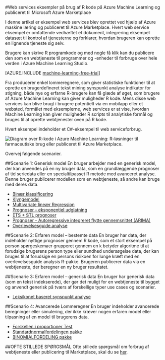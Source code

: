 <properties 
    pageTitle="Machine learning web services eksempler, der er oprettet med R | Microsoft Azure" 
    description="Find et nyttige sæt af web services eksempler oprettet med R kode og maskine læring og publiceret til Azure Marketplace." 
    keywords="csharp, r kode, web services eksempler"
    services="machine-learning" 
    documentationCenter="" 
    authors="jaymathe" 
    manager="jhubbard" 
    editor="cgronlun"/>

<tags 
    ms.service="machine-learning" 
    ms.workload="data-services" 
    ms.tgt_pltfrm="na" 
    ms.devlang="na" 
    ms.topic="article" 
    ms.date="09/14/2016" 
    ms.author="jaymathe"/> 


#<a name="web-services-examples-using-r-code-on-azure-machine-learning-and-published-to-microsoft-azure-marketplace"></a>Web services eksempler på brug af R kode på Azure Machine Learning og publiceret til Microsoft Azure Marketplace

I denne artikel er eksempel web services blev oprettet ved hjælp af Azure maskine læring og publiceret til Azure Marketplace. Hvert web service eksempel er omfattende vedhæftet et dokument, integrering eksempel datasæt til kontrol af tjenesterne og forklarer, hvordan brugeren kan oprette en lignende tjeneste sig selv. 

Brugere kan skrive R programkode og med nogle få klik kan du publicere den som en webtjeneste til programmer og -enheder til forbruge over hele verden i Azure Machine Learning Studio. 


[AZURE.INCLUDE [machine-learning-free-trial](../../includes/machine-learning-free-trial.md)]


Fra producerer enkel lommeregnere, som giver statistiske funktioner til at oprette en brugerdefineret tekst mining synspunkt analyse indikator for stigning, både nye og erfarne R-brugere kan få glæde af øget, som brugere af Azure Machine Learning kan giver muligheder R kode. Mens disse web services kan blive brugt i brugere potentielt via en mobilapp eller et websted, formålet med eksemplerne, web services er at vise, hvordan Machine Learning kan giver muligheder R scripts til analytiske formål og bruges til at oprette webtjenester oven på R kode.

Hvert eksempel indeholder et C#-eksempel til web serviceforbrug.


![Diagram over R-kode i Azure Machine Learning: R-løsninger til farmaceutiske brug eller publiceret til Azure Marketplace.][1]

Overvej følgende scenarier.

##<a name="scenario-1-generic-model"></a>Scenarie 1: Generisk model 
En bruger arbejder med en generisk model, der kan anvendes på en ny bruger data, som en grundlæggende prognoser af tid seriedata eller en specialtilpasset R metode med avanceret analyse. Denne bruger publicerer modellen som en webtjeneste, så andre kan bruge med deres data.



* [Binær klassificering](machine-learning-r-csharp-binary-classifier.md)
* [Klyngemodel](machine-learning-r-csharp-cluster-model.md)
* [Multivariate lineær Regression](machine-learning-r-csharp-multivariate-linear-regression.md)
* [Prognoser - eksponentiel udglatning](machine-learning-r-csharp-forecasting-exponential-smoothing.md)
* [ETS + STL prognoser](machine-learning-r-csharp-retail-demand-forecasting.md)
* [Prognoser - Autoregressive integreret flytte gennemsnittet (ARIMA)](machine-learning-r-csharp-arima.md)
* [Overlevelsesguide analyse](machine-learning-r-csharp-survival-analysis.md)


##<a name="scenario-2-trained-model--specific-data"></a>Scenarie 2: Erfaren model – bestemte data 
En bruger har data, der indeholder nyttige prognoser gennem R kode, som et stort eksempel på person spørgeskemaer grupperet gennem en k betyder algoritme til at forudsige brugerens person type eller sundhed undersøgelse data, der kan bruges til at forudsige en persons risikoen for lunge kræft med en overlevelsesguide analysis R-pakke. Brugeren publicerer data via en webtjeneste, der beregner en ny bruger resultatet.

##<a name="scenario-3-trained-model--generic-data"></a>Scenarie 3: Erfaren model – generisk data 
En bruger har generisk data (som en tekst indekserede), der gør det muligt for en webtjeneste til bygget og anvendt generisk på tværs af forskellige typer use cases og scenarier.

* [Leksikonet baseret synspunkt analyse](machine-learning-r-csharp-lexicon-based-sentiment-analysis.md)

##<a name="scenario-4-advanced-calculator"></a>Scenario 4: Avancerede Lommeregner 
En bruger indeholder avancerede beregninger eller simulering, der ikke kræver nogen erfaren model eller tilpasning af en model til brugerens data.

* [Forskellen i proportioner Test](machine-learning-r-csharp-difference-in-two-proportions.md)
* [Standardnormalfordelingen pakke](machine-learning-r-csharp-normal-distribution.md)
* [BINOMIALFORDELING pakke](machine-learning-r-csharp-binomial-distribution.md)

##<a name="faq"></a>OFTE STILLEDE SPØRGSMÅL
Ofte stillede spørgsmål om forbrug af webtjeneste eller publicering til Marketplace, skal du se [her](machine-learning-marketplace-faq.md).

[1]: ./media/machine-learning-r-csharp-web-service-examples/machine-learning-r-code-options-for-using-and-sharing-cloud.png


 
